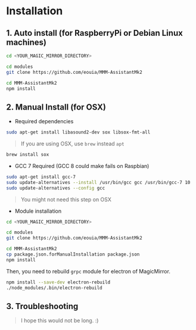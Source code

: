 # Installation

## 1. Auto install (for RaspberryPi or Debian Linux machines)
```sh
cd <YOUR_MAGIC_MIRROR_DIRECTORY>

cd modules
git clone https://github.com/eouia/MMM-AssistantMk2

cd MMM-AssistantMk2
npm install

```


## 2. Manual Install (for OSX)
- Required dependencies
```sh
sudo apt-get install libasound2-dev sox libsox-fmt-all
```
> If you are using OSX, use `brew` instead `apt`

```sh
brew install sox
```
- GCC 7 Required (GCC 8 could make fails on Raspbian)
```sh
sudo apt-get install gcc-7
sudo update-alternatives --install /usr/bin/gcc gcc /usr/bin/gcc-7 10
sudo update-alternatives --config gcc
```
> You might not need this step on OSX

- Module installation
```sh
cd <YOUR_MAGIC_MIRROR_DIRECTORY>

cd modules
git clone https://github.com/eouia/MMM-AssistantMk2

cd MMM-AssistantMk2
cp package.json.forManualInstallation package.json
npm install
```

Then, you need to rebuild `grpc` module for electron of MagicMirror.
```sh
npm install --save-dev electron-rebuild
./node_modules/.bin/electron-rebuild
```

## 3. Troubleshooting
> I hope this would not be long. :)
